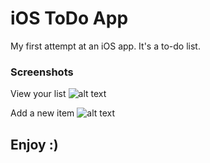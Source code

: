 # iOS ToDo App
My first attempt at an iOS app. It's a to-do list.

### Screenshots
View your list
![alt text](https://raw.github.com/huntermeyer/iOSToDo/master/Screenshots/list_view.png)


Add a new item
![alt text](https://raw.github.com/huntermeyer/iOSToDo/master/Screenshots/add_view.png)


## Enjoy :)